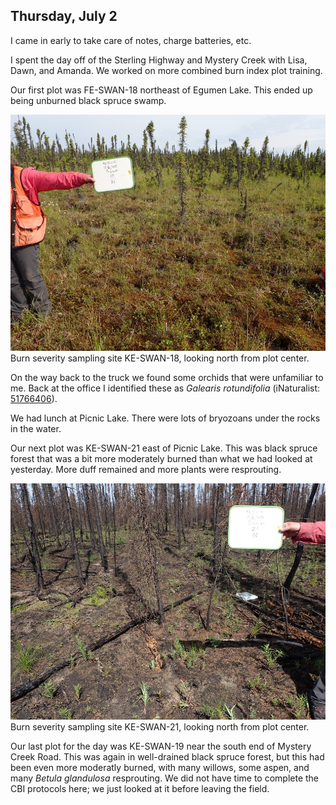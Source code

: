 
## Thursday, July 2

<!-- 06:45-17:00 -->

I came in early to take care of notes, charge batteries, etc.

I spent the day off of the Sterling Highway and Mystery Creek with Lisa, Dawn, and Amanda. We worked on more combined burn index plot training.

Our first plot was FE-SWAN-18 northeast of Egumen Lake. This ended up being unburned black spruce swamp. 

![Burn severity sampling site KE-SWAN-18, looking north from plot center.](2020-07-02_KE-SWAN-18_N.jpg)\
Burn severity sampling site KE-SWAN-18, looking north from plot center.

On the way back to the truck we found some orchids that were unfamiliar to me. Back at the office I identified these as *Galearis rotundifolia* (iNaturalist: [51766406](https://www.inaturalist.org/observations/51766406)).

We had lunch at Picnic Lake. There were lots of bryozoans under the rocks in the water.

Our next plot was KE-SWAN-21 east of Picnic Lake. This was black spruce forest that was a bit more moderately burned than what we had looked at yesterday. More duff remained and more plants were resprouting.

![Burn severity sampling site KE-SWAN-21, looking north from plot center.](2020-07-02_KE-SWAN-21_N.jpg)\
Burn severity sampling site KE-SWAN-21, looking north from plot center.

Our last plot for the day was KE-SWAN-19 near the south end of Mystery Creek Road. This was again in well-drained black spruce forest, but this had been even more moderatly burned, with many willows, some aspen, and many *Betula glandulosa* resprouting. We did not have time to complete the CBI protocols here; we just looked at it before leaving the field.


